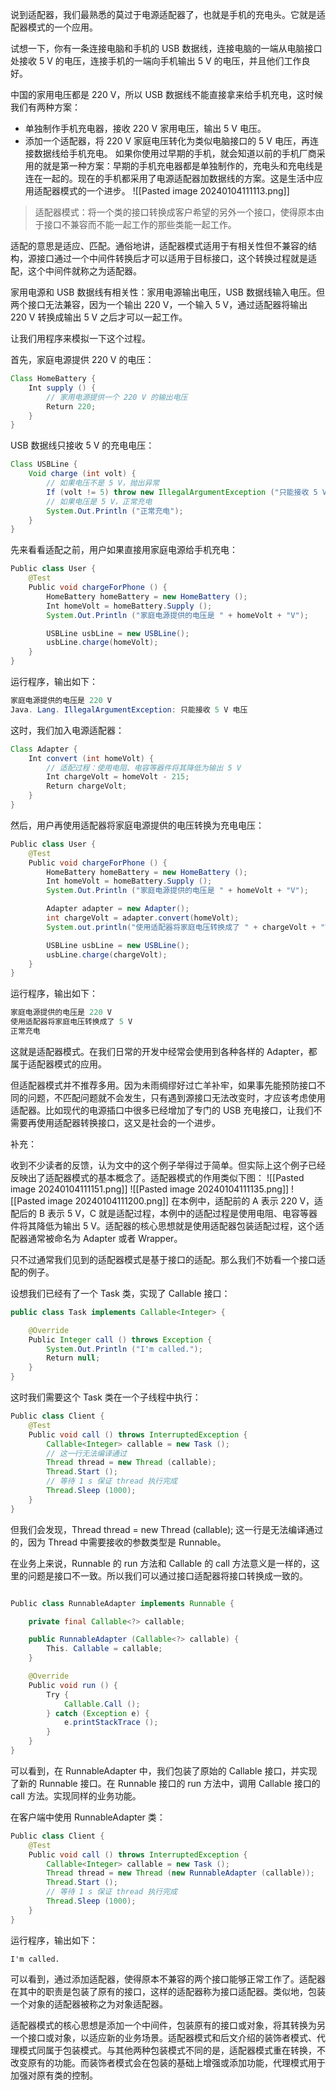 说到适配器，我们最熟悉的莫过于电源适配器了，也就是手机的充电头。它就是适配器模式的一个应用。

试想一下，你有一条连接电脑和手机的 USB 数据线，连接电脑的一端从电脑接口处接收 5 V 的电压，连接手机的一端向手机输出 5 V 的电压，并且他们工作良好。

中国的家用电压都是 220 V，所以 USB 数据线不能直接拿来给手机充电，这时候我们有两种方案：

- 单独制作手机充电器，接收 220 V 家用电压，输出 5 V 电压。
- 添加一个适配器，将 220 V 家庭电压转化为类似电脑接口的 5 V 电压，再连接数据线给手机充电。
如果你使用过早期的手机，就会知道以前的手机厂商采用的就是第一种方案：早期的手机充电器都是单独制作的，充电头和充电线是连在一起的。现在的手机都采用了电源适配器加数据线的方案。这是生活中应用适配器模式的一个进步。
![[Pasted image 20240104111113.png]]
> 适配器模式：将一个类的接口转换成客户希望的另外一个接口，使得原本由于接口不兼容而不能一起工作的那些类能一起工作。

适配的意思是适应、匹配。通俗地讲，适配器模式适用于有相关性但不兼容的结构，源接口通过一个中间件转换后才可以适用于目标接口，这个转换过程就是适配，这个中间件就称之为适配器。

家用电源和 USB 数据线有相关性：家用电源输出电压，USB 数据线输入电压。但两个接口无法兼容，因为一个输出 220 V，一个输入 5 V，通过适配器将输出 220 V 转换成输出 5 V 之后才可以一起工作。

让我们用程序来模拟一下这个过程。

首先，家庭电源提供 220 V 的电压：

```Java
Class HomeBattery {
    Int supply () {
        // 家用电源提供一个 220 V 的输出电压
        Return 220;
    }
}
```
USB 数据线只接收 5 V 的充电电压：

```Java
Class USBLine {
    Void charge (int volt) {
        // 如果电压不是 5 V，抛出异常
        If (volt != 5) throw new IllegalArgumentException ("只能接收 5 V 电压");
        // 如果电压是 5 V，正常充电
        System.Out.Println ("正常充电");
    }
}
```
先来看看适配之前，用户如果直接用家庭电源给手机充电：

```Java
Public class User {
    @Test
    Public void chargeForPhone () {
        HomeBattery homeBattery = new HomeBattery ();
        Int homeVolt = homeBattery.Supply ();
        System.Out.Println ("家庭电源提供的电压是 " + homeVolt + "V");

        USBLine usbLine = new USBLine();
        usbLine.charge(homeVolt);
    }
}
```
运行程序，输出如下：

```Java
家庭电源提供的电压是 220 V
Java. Lang. IllegalArgumentException: 只能接收 5 V 电压
```
这时，我们加入电源适配器：

```Java
Class Adapter {
    Int convert (int homeVolt) {
        // 适配过程：使用电阻、电容等器件将其降低为输出 5 V
        Int chargeVolt = homeVolt - 215;
        Return chargeVolt;
    }
}
```
然后，用户再使用适配器将家庭电源提供的电压转换为充电电压：

```Java
Public class User {
    @Test
    Public void chargeForPhone () {
        HomeBattery homeBattery = new HomeBattery ();
        Int homeVolt = homeBattery.Supply ();
        System.Out.Println ("家庭电源提供的电压是 " + homeVolt + "V");

        Adapter adapter = new Adapter();
        int chargeVolt = adapter.convert(homeVolt);
        System.out.println("使用适配器将家庭电压转换成了 " + chargeVolt + "V");

        USBLine usbLine = new USBLine();
        usbLine.charge(chargeVolt);
    }
}
```
运行程序，输出如下：

```Java
家庭电源提供的电压是 220 V
使用适配器将家庭电压转换成了 5 V
正常充电
```
这就是适配器模式。在我们日常的开发中经常会使用到各种各样的 Adapter，都属于适配器模式的应用。

但适配器模式并不推荐多用。因为未雨绸缪好过亡羊补牢，如果事先能预防接口不同的问题，不匹配问题就不会发生，只有遇到源接口无法改变时，才应该考虑使用适配器。比如现代的电源插口中很多已经增加了专门的 USB 充电接口，让我们不需要再使用适配器转换接口，这又是社会的一个进步。

补充：

收到不少读者的反馈，认为文中的这个例子举得过于简单。但实际上这个例子已经反映出了适配器模式的基本概念了。适配器模式的作用类似下图：
![[Pasted image 20240104111151.png]]
![[Pasted image 20240104111135.png]]
![[Pasted image 20240104111200.png]]
在本例中，适配前的 A 表示 220 V，适配后的 B 表示 5 V，C 就是适配过程，本例中的适配过程是使用电阻、电容等器件将其降低为输出 5 V。适配器的核心思想就是使用适配器包装适配过程，这个适配器通常被命名为 Adapter 或者 Wrapper。

只不过通常我们见到的适配器模式是基于接口的适配。那么我们不妨看一个接口适配的例子。

设想我们已经有了一个 Task 类，实现了 Callable 接口：

```Java
public class Task implements Callable<Integer> {

    @Override
    Public Integer call () throws Exception {
        System.Out.Println ("I'm called.");
        Return null;
    }
}
```
这时我们需要这个 Task 类在一个子线程中执行：

```Java
Public class Client {
    @Test
    Public void call () throws InterruptedException {
        Callable<Integer> callable = new Task ();
        // 这一行无法编译通过
        Thread thread = new Thread (callable);
        Thread.Start ();
        // 等待 1 s 保证 thread 执行完成
        Thread.Sleep (1000);
    }
}
```
但我们会发现，Thread thread = new Thread (callable); 这一行是无法编译通过的，因为 Thread 中需要接收的参数类型是 Runnable。

在业务上来说，Runnable 的 run 方法和 Callable 的 call 方法意义是一样的，这里的问题是接口不一致。所以我们可以通过接口适配器将接口转换成一致的。

```Java

Public class RunnableAdapter implements Runnable {

    private final Callable<?> callable;

    public RunnableAdapter (Callable<?> callable) {
        This. Callable = callable;
    }

    @Override
    Public void run () {
        Try {
            Callable.Call ();
        } catch (Exception e) {
            e.printStackTrace ();
        }
    }
}
```
可以看到，在 RunnableAdapter 中，我们包装了原始的 Callable 接口，并实现了新的 Runnable 接口。在 Runnable 接口的 run 方法中，调用 Callable 接口的 call 方法。实现同样的业务功能。

在客户端中使用 RunnableAdapter 类：

```Java
Public class Client {
    @Test
    Public void call () throws InterruptedException {
        Callable<Integer> callable = new Task ();
        Thread thread = new Thread (new RunnableAdapter (callable));
        Thread.Start ();
        // 等待 1 s 保证 thread 执行完成
        Thread.Sleep (1000);
    }
}
```
运行程序，输出如下：
```
I'm called.
```
可以看到，通过添加适配器，使得原本不兼容的两个接口能够正常工作了。适配器在其中的职责是包装了原有的接口，这样的适配器称为接口适配器。类似地，包装一个对象的适配器被称之为对象适配器。

适配器模式的核心思想是添加一个中间件，包装原有的接口或对象，将其转换为另一个接口或对象，以适应新的业务场景。适配器模式和后文介绍的装饰者模式、代理模式同属于包装模式。与其他两种包装模式不同的是，适配器模式重在转换，不改变原有的功能。而装饰者模式会在包装的基础上增强或添加功能，代理模式用于加强对原有类的控制。